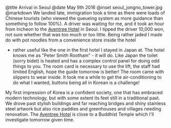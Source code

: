 @title		Arrival in Seoul
@date		May 9th 2016
@inset		seoul_jongno_tower.jpg
@markdown
We landed late, immigration took a time as there were loads of Chinese tourists (who viewed the queueing
system as more guidance than something to follow 100%). A driver was waiting for me, and it took an hour
from Incheon to the [Aventree Hotel](https://www.aventreehotel.com/) in Seoul. I tipped the driver 10,000 won, not sure whether that was too
much or too little. Being rather jaded I made do with pot noodles from a convenience store inside the hotel
- rather useful like the one in the first hotel I stayed in Japan at. The hotel knows me as "Peter Smith
Rootham" - it will do. Like Japan the toilet (sorry bidet) is heated and has a complex control panel for
doing odd things to you. The room card is necessary to use the lift, the staff had limited English, hope the
guide tomorrow is better! The room came with slippers to wear inside. It took me a while to get the
air-conditioning to do what I wanted, buttons being all in Korean is a challenge!

My first impression of Korea is a confident society, one that has embraced modern technology, but with some
extent its feet still in a traditional past. We drove past stylish buildings and far reaching bridges and
shiny stainless steel artwork but also rice paddies and greenhouses and villages needing renovation. The
[Aventree Hotel](https://www.aventreehotel.com/) is close to a Buddhist Temple which I'll investigate tomorrow given time.
